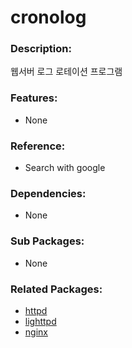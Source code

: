 # cronolog

### Description:
웹서버 로그 로테이션 프로그램

### Features:
* None

### Reference:
* Search with google

### Dependencies:
* None

### Sub Packages:
* None

### Related Packages:
* [httpd](pkg-base-httpd.md)
* [lighttpd](pkg-addon-lighttpd.md)
* [nginx](pkg-addon-nginx.md)